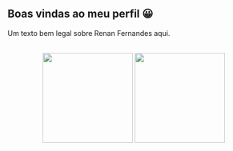 ## Boas vindas ao meu perfil 😀

Um texto bem legal sobre Renan Fernandes aqui.

<br>

<!-- GITHUB STATUS -->
<div align="center">
  <img height="180em" src="https://github-readme-stats.vercel.app/api?username=renanlf&show_icons=true&theme=dark&include_all_commits=true&count_private=true"/>
  <img height="180em" src="https://github-readme-stats.vercel.app/api/top-langs/?username=renanlf&layout=compact&langs_count=10&theme=dark"/>

  <!-- TEMAS: dark, radical, merko, gruvbox, tokyonight, onedark, cobalt, synthwave, highcontrast, dracula -->
</div>

